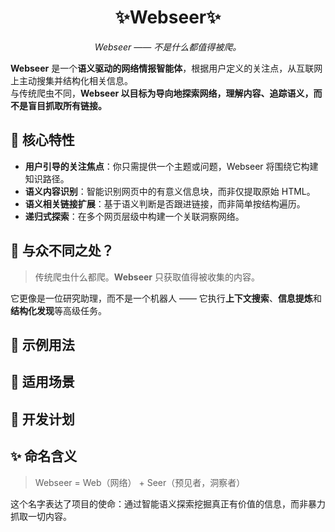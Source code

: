 <div align='center'>

# ✨Webseer✨

_Webseer —— 不是什么都值得被爬。_


</div>



**Webseer** 是一个**语义驱动的网络情报智能体**，根据用户定义的关注点，从互联网上主动搜集并结构化相关信息。  
与传统爬虫不同，**Webseer 以目标为导向地探索网络，理解内容、追踪语义，而不是盲目抓取所有链接。**



## 🚀 核心特性

- **用户引导的关注焦点**：你只需提供一个主题或问题，Webseer 将围绕它构建知识路径。
- **语义内容识别**：智能识别网页中的有意义信息块，而非仅提取原始 HTML。
- **语义相关链接扩展**：基于语义判断是否跟进链接，而非简单按结构遍历。
- **递归式探索**：在多个网页层级中构建一个关联洞察网络。


## 🧠 与众不同之处？

> 传统爬虫什么都爬。**Webseer** 只获取值得被收集的内容。

它更像是一位研究助理，而不是一个机器人 —— 它执行**上下文搜索**、**信息提炼**和**结构化发现**等高级任务。




## 🧪 示例用法





## 💼 适用场景





## 📍 开发计划





## ✨ 命名含义

> Webseer = Web（网络） + Seer（预见者，洞察者）

这个名字表达了项目的使命：通过智能语义探索挖掘真正有价值的信息，而非暴力抓取一切内容。